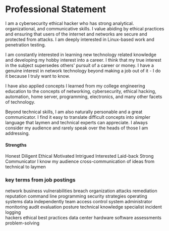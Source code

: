 # Professional Statement

I am a cybersecurity ethical hacker who has strong analytical. organizational, and communicative skills. I value abiding by ethical practices and ensuring that users of the internet and networks are secure and protected from attacks. I am deeply interested in Linux-based work and penetration testing.

I am constantly interested in learning new technology related knowledge and developing my hobby interest into a career. I think that my true interest in the subject supersedes others' pursuit of a career or money. I have a genuine interest in network technology beyond making a job out of it - I do it because I truly want to know.

I have also applied concepts I learned from my college engineering education to the concepts of networking, cybersecurity, ethical hacking, automation, home server, programming, electronics, and many other facets of technology.

Beyond technical skills, I am also naturally personable and a great communicator. I find it easy to translate difficult concepts into simpler language that laymen and technical experts can appreciate. I always consider my audience and rarely speak over the heads of those I am addressing.
#### Strengths

Honest
Diligent
Ethical
Motivated
Intrigued
Interested
Laid-back
Strong Communicator
I know my audience
cross-communication of ideas from technical to laymen

### key terms from  job postings

network
business
vulnerabilities
breach
organization
attacks
remediation
reputation
command line
programming
security
strategies
operating systems
data
independently
team
access control
system administrator
monitoring
audit
evaluation
posture
technical
knowledge
specialist
incident
logging  
hackers
ethical
best practices
data center 
hardware
software
assessments
problem-solving